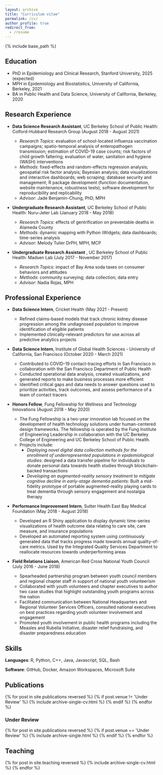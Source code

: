 ```yaml
---
layout: archive
title: "Curriculum vitae"
permalink: /cv/
author_profile: true
redirect_from:
  - /resume
---
```


{% include base_path %}

## Education

* PhD in Epidemiology and Clinical Research, Stanford University, 2025 (expected)
* MPH in Epidemiology and Biostatistics, University of California, Berkeley, 2021
* BA in Public Health and Data Science, University of California, Berkeley, 2020

## Research Experience

* **Data Science Research Assistant**, UC Berkeley School of Public Health: Colford-Hubbard Research Group (August 2018 - August 2021)
  * *Research Topics*: evaluation of school-located influenza vaccination campaigns; spatio-temporal analysis of enteropathogen transmission; estimation of COVID-19 case counts; risk factors of child growth faltering; evaluation of water, sanitation and hygiene (WASH) interventions
  * *Methods*: fixed-effects and random-effects regression analysis; geospatial risk factor analysis; Bayesian analysis; data visualizations and interactive dashboards; web scraping; database security and management; R package development (function documentation, website maintenance, robustness tests); software development for reproducibility and replicability
  * *Advisor*: Jade Benjamin-Chung, PhD, MPH

* **Undergraduate Research Assistant**, UC Berkeley School of Public Health: Nuru-Jeter Lab (January 2018 - May 2018)
  * *Research Topics*: effects of gentrification on preventable deaths in Alameda County
  * *Methods*: dynamic mapping with Python iWidgets; data dashboards; time-series analysis
  * *Advisor*: Melody Tulier DrPH, MPH, MCP

* **Undergraduate Research Assistant** , UC Berkeley School of Public Health: Madsen Lab (July 2017 - November 2017)
  * *Research Topics*: impact of Bay Area soda taxes on consumer behaviors and attitudes
  * *Methods*: community surveying; data collection; data entry
  * *Advisor*: Nadia Rojas, MPH

## Professional Experience

* **Data Science Intern**, Cricket Health (May 2021 - Present)
  * Refined claims-based models that track chronic kidney disease progression among the undiagnosed population to improve identification of eligible patients
  * Implemented clinically-relevant predictors for use across all predictive analytics projects

* **Data Science Intern**, Institute of Global Health Sciences - University of California, San Francisco (October 2020 - March 2021)
  * Contributed to COVID-19 contact-tracing efforts in San Francisco in collaboration with the San Francisco Department of Public Health
  * Conducted operational data analysis, created visualizations, and generated reports to make business processes more efficient
  * Identified critical gaps and data needs to answer questions used to prioritize activities, track outcomes, and assess performance of a team of contact tracers

* **Honors Fellow**, Fung Fellowship for Wellness and Technology Innovations (August 2018 - May 2020)
  * The Fung Fellowship is a two-year innovation lab focused on the development of health technology solutions under human-centered design frameworks. The fellowship is operated by the Fung Institute of Engineering Leadership in collaboration with the UC Berkeley College of Engineering and UC Berkeley School of Public Health.
  * Projects include:
    * *Deploying novel digital data collection methods for the enrollment of underrepresented populations in epidemiological studies*: designed a data transfer pipeline for individuals to donate personal data towards health studies through blockchain-backed transactions
    * *Developing an augmented-reality sensory treatment to mitigate cognitive decline in early-stage dementia patients*: Built a mid-fidelity prototype of portable augmented-reality playing cards to treat dementia through sensory engagement and nostalgia therapy

* **Performance Improvement Intern**, Sutter Health East Bay Medical Foundation (May 2018 - August 2018)
  * Developed an R Shiny application to display dynamic time-series visualizations of health outcome data relating to care site, care measure, and insurance populations
  * Developed an automated reporting system using continuously generated data that tracks progress made towards annual quality-of-care metrics. Used by the Integrated Quality Services Department to reallocate resources towards underperforming areas

* **Field Relations Liaison**, American Red Cross National Youth Council (July 2016 - June 2018)
  * Spearheaded partnership program between youth council members and regional chapter staff in support of national youth volunteerism
  * Collaborated with youth volunteers and chapter executives to author two case studies that highlight outstanding youth programs across the nation
  * Facilitated communication between National Headquarters and Regional Volunteer Services Officers, consulted national executives on best practices regarding youth volunteer involvement and engagement
  * Promoted youth involvement in public health programs including the Measles and Rubella Initiative, disaster relief fundraising, and disaster preparedness education

## Skills

**Languages**: R, Python, C++, Java, Javascript, SQL, Bash

**Software**: GitHub, Docker, Amazon Workspaces, Microsoft Suite

## Publications

{% for post in site.publications reversed %}
  {% if post.venue != 'Under Review' %}
    {% include archive-single-cv.html %}
  {% endif %}
{% endfor %}

### Under Review

{% for post in site.publications reversed %}
  {% if post.venue == 'Under Review' %}
    {% include archive-single.html %}
  {% endif %}
{% endfor %}

## Teaching

{% for post in site.teaching reversed %}
  {% include archive-single-cv.html %}
{% endfor %}
